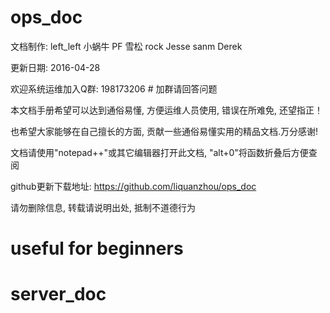 # ops_doc

  文档制作: left_left  小蜗牛  PF  雪松  rock  Jesse  sanm  Derek
  
  更新日期: 2016-04-28
  
  欢迎系统运维加入Q群: 198173206  # 加群请回答问题
  
  本文档手册希望可以达到通俗易懂, 方便运维人员使用, 错误在所难免, 还望指正！

  也希望大家能够在自己擅长的方面, 贡献一些通俗易懂实用的精品文档.万分感谢!
  
  文档请使用"notepad++"或其它编辑器打开此文档, "alt+0"将函数折叠后方便查阅
  
  github更新下载地址:  https://github.com/liquanzhou/ops_doc
  
  请勿删除信息, 转载请说明出处, 抵制不道德行为

# useful for beginners
# server_doc
